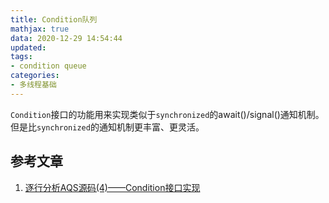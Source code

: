 ```yaml
---
title: Condition队列
mathjax: true
data: 2020-12-29 14:54:44
updated:
tags: 
- condition queue
categories:
- 多线程基础
---
```


`Condition`接口的功能用来实现类似于`synchronized`的await()/signal()通知机制。但是比`synchronized`的通知机制更丰富、更灵活。








## 参考文章

1. [逐行分析AQS源码(4)——Condition接口实现](https://segmentfault.com/a/1190000016462281)